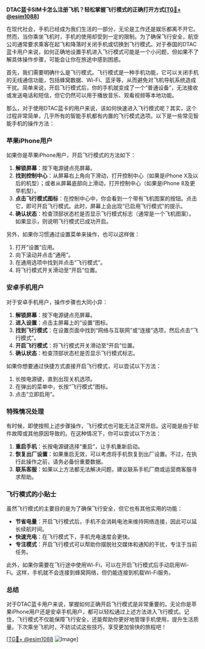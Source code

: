 **DTAC蓝卡SIM卡怎么注册飞机？轻松掌握飞行模式的正确打开方式[[TG💪+ @esim1088](https://t.me/s/esim1088)]**

在现代社会，手机已经成为我们生活的一部分，无论是工作还是娱乐都离不开它。然而，当你乘坐飞机时，手机的使用却受到一定的限制。为了确保飞行安全，航空公司通常要求乘客在起飞和降落时关闭手机或切换到飞行模式。对于泰国的DTAC蓝卡用户来说，如何正确地设置手机进入飞行模式可能是一个小问题，但如果不了解具体操作步骤，可能会让你在旅途中感到困惑。

首先，我们需要明确什么是飞行模式。飞行模式是一种手机功能，它可以关闭手机的无线通信功能，包括蜂窝数据、Wi-Fi、蓝牙等，从而避免对飞机导航系统造成干扰。简单来说，开启飞行模式后，你的手机就变成了一个“普通设备”，无法接收或发送电话和短信，但它仍然可以用于播放音乐、观看视频等本地功能。

那么，对于使用DTAC蓝卡的用户来说，该如何快速进入飞行模式呢？其实，这个过程非常简单，几乎所有的智能手机都有内置的飞行模式选项。以下是一些常见智能手机的操作方法：

### **苹果iPhone用户**
如果你是苹果iPhone用户，开启飞行模式的方法如下：
1. **解锁屏幕**：按下电源键点亮屏幕。
2. **找到控制中心**：从屏幕右上角向下滑动，打开控制中心（如果是iPhone X及以后的机型）；或者从屏幕底部向上滑动，打开控制中心（如果是iPhone 8及更早机型）。
3. **点击飞行模式图标**：在控制中心中，你会看到一个带有飞机图案的按钮。点击它，即可开启飞行模式。此时，屏幕上会出现“已启用飞行模式”的提示。
4. **确认状态**：检查顶部状态栏是否显示飞行模式标志（通常是一个飞机图案）。如果显示，则说明飞行模式已成功开启。

另外，如果你习惯通过设置菜单来操作，也可以这样做：
1. 打开“设置”应用。
2. 向下滚动并点击“通用”。
3. 在通用选项中找到并点击“飞行模式”。
4. 将飞行模式开关滑动至“开启”位置。

### **安卓手机用户**
对于安卓手机用户，操作步骤也大同小异：
1. **解锁屏幕**：按下电源键点亮屏幕。
2. **进入设置**：点击主屏幕上的“设置”图标。
3. **找到飞行模式**：在设置页面中找到“网络与互联网”或“连接”选项，然后点击“飞行模式”。
4. **开启飞行模式**：将飞行模式开关滑动至“开启”位置。
5. **确认状态**：检查顶部状态栏是否显示飞行模式标志。

如果你想要通过快捷方式直接开启飞行模式，可以尝试以下方法：
1. 长按电源键，直到出现关机选项。
2. 在弹出的菜单中，长按“飞行模式”图标。
3. 点击“立即启用”。

### **特殊情况处理**
有时候，即使按照上述步骤操作，飞行模式也可能无法正常开启。这可能是由于软件故障或其他原因导致的。在这种情况下，你可以尝试以下方法：
1. **重启手机**：长按电源键选择“重启”，让手机重新启动。
2. **恢复出厂设置**：如果重启无效，可以考虑将手机恢复到出厂设置。不过，在执行此操作之前，请务必备份重要数据。
3. **联系客服**：如果以上方法都无法解决问题，建议联系手机厂商或运营商客服寻求帮助。

### **飞行模式的小贴士**
虽然飞行模式的主要目的是为了确保飞行安全，但它也有其他实用的功能：
- **节省电量**：开启飞行模式后，手机不会消耗电池来维持网络连接，因此可以延长续航时间。
- **快速充电**：在飞行模式下，手机充电速度会更快。
- **专注模式**：开启飞行模式可以帮助你摆脱社交媒体和通知的干扰，专注于当前任务。

此外，如果你需要在飞行途中使用Wi-Fi，可以在开启飞行模式后手动启用Wi-Fi。这样，手机就不会连接到蜂窝网络，但仍能连接到机载Wi-Fi服务。

### **总结**
对于DTAC蓝卡用户来说，掌握如何正确开启飞行模式是非常重要的。无论你是苹果iPhone用户还是安卓手机用户，都可以轻松通过上述方法进入飞行模式。记住，飞行模式不仅能保障飞行安全，还能帮助你更好地管理手机使用，提升生活质量。下次乘坐飞机时，不妨试试这些技巧，享受更加愉快的旅程吧！

[[TG💪+ @esim1088](https://t.me/s/esim1088) ![Image](https://i.postimg.cc/4NQfJmqS/Snipaste-2025-05-13-00-14-12.png)]